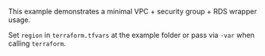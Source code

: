 This example demonstrates a minimal VPC + security group + RDS wrapper usage.  

Set `region` in `terraform.tfvars` at the example folder or pass via `-var` when calling `terraform`.
